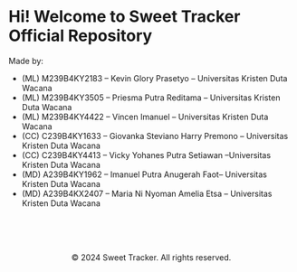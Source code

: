 <h1>Hi! Welcome to Sweet Tracker Official Repository</h1>

Made by:
* (ML) M239B4KY2183 – Kevin Glory Prasetyo  – Universitas Kristen Duta Wacana
* (ML) M239B4KY3505 – Priesma Putra Reditama – Universitas Kristen Duta Wacana 
* (ML) M239B4KY4422 – Vincen Imanuel – Universitas Kristen Duta Wacana 
* (CC) C239B4KY1633 – Giovanka Steviano Harry Premono – Universitas Kristen Duta Wacana
* (CC) C239B4KY4413 – Vicky Yohanes Putra Setiawan –Universitas Kristen Duta Wacana
* (MD) A239B4KY1962 – Imanuel Putra Anugerah Faot– Universitas Kristen Duta Wacana 
* (MD) A239B4KX2407  – Maria Ni Nyoman Amelia Etsa – Universitas Kristen Duta Wacana 




<br><br><br>
<footer style="text-align: center;">
&copy; 2024 Sweet Tracker. All rights reserved.
</footer>
